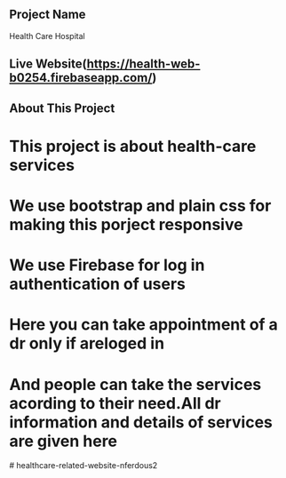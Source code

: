 ## Project Name
Health Care Hospital
## Live Website(https://health-web-b0254.firebaseapp.com/)
## About This Project
# This project is about health-care services
# We use bootstrap and plain css for making this porject responsive
# We use Firebase for log in authentication of users
 # Here you can take appointment of a dr only if areloged in
# And people can take the services acording to their need.All dr information and details of services are given here
#   h e a l t h c a r e - r e l a t e d - w e b s i t e - n f e r d o u s 2 
 
 